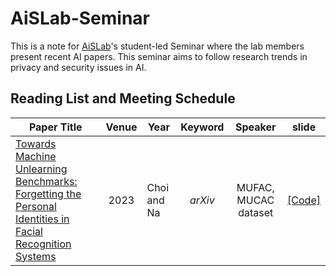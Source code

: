 # AiSLab-Seminar

This is a note for [AiSLab](https://aislab.postech.ac.kr/)'s student-led Seminar where the lab members present recent AI papers. 
This seminar aims to follow research trends in privacy and security issues in AI. 

## Reading List and Meeting Schedule


| **Paper Title** | **Venue** | **Year** | **Keyword** | **Speaker** | **slide** |
| --------------- | :----: | ---- | :----: | :----: | :----: | 
| [Towards Machine Unlearning Benchmarks: Forgetting the Personal Identities in Facial Recognition Systems](https://arxiv.org/abs/2311.02240) | 2023 | Choi and Na | _arXiv_ | MUFAC, MUCAC dataset | [[Code]](https://github.com/ndb796/MachineUnlearning) | Introduce two benchmark datasets |
